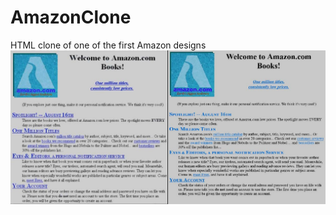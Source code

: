 # AmazonClone
HTML clone of one of the first Amazon designs
![AmazonCloneBeforAfter](https://github.com/Sammeeey/AmazonClone/blob/main/images/amazonBeforeAfter.jpg?raw=true)
